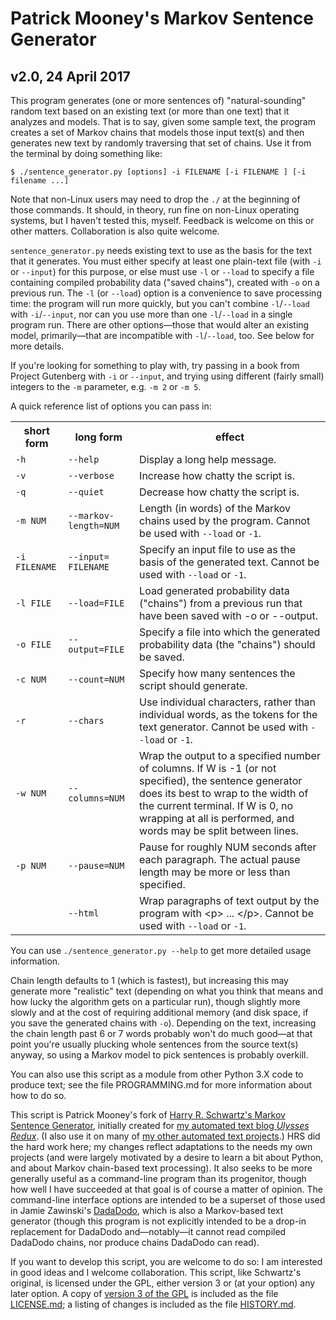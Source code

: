 Patrick Mooney's Markov Sentence Generator
==========================================

v2.0, 24 April 2017
----------------------

This program generates (one or more sentences of) "natural-sounding" random text based on an existing text (or more than one text) that it analyzes and models. That is to say, given some sample text, the program creates a set of Markov chains that models those input text(s) and then generates new text by randomly traversing that set of chains.  Use it from the terminal by doing something like:

`$ ./sentence_generator.py [options] -i FILENAME [-i FILENAME ] [-i filename ...]`

Note that non-Linux users may need to drop the `./` at the beginning of those commands. It should, in theory, run fine on non-Linux operating systems, but I haven't tested this, myself. Feedback is welcome on this or other matters. Collaboration is also quite welcome.

`sentence_generator.py` needs existing text to use as the basis for the text that it generates. You must either specify at least one plain-text file (with `-i` or `--input`) for this purpose, or else must use `-l` or `--load` to specify a file containing compiled probability data ("saved chains"), created with `-o` on a previous run. The `-l` (or `--load`) option is a convenience to save processing time: the program will run more quickly, but you can't combine `-l`/`--load` with `-i`/`--input`, nor can you use more than one `-l`/`--load` in a single program run. There are other options—those that would alter an existing model, primarily—that are incompatible with `-l`/`--load`, too. See below for more details.

If you're looking for something to play with, try passing in a book from Project Gutenberg with `-i` or `--input`, and trying using different (fairly small) integers to the `-m` parameter, e.g. `-m 2` or `-m 5`.

A quick reference list of options you can pass in:

<table>
<tr><th scope="column">short form</th><th scope="column">long form</th><th scope="column">effect</th></tr>
<tr><td><code>-h</code></td><td><code>--help</code></td><td>Display a long help message.</td></tr>
<tr><td><code>-v</code></td><td><code>--verbose</code></td><td>Increase how chatty the script is.</td></tr>
<tr><td><code>-q</code></td><td><code>--quiet</code></td><td>Decrease how chatty the script is.</td></tr>
<tr><td><code>-m NUM</code></td><td><code>--markov-length=<wbr />NUM</code></td><td>Length (in words) of the Markov chains used by the program. Cannot be used with <code>--load</code> or <code>-1</code>.</td></tr>
<tr><td><code>-i FILENAME</code></td><td><code>--input=<wbr />FILENAME</code></td><td>Specify an input file to use as the basis of the generated text. Cannot be used with <code>--load</code> or <code>-1</code>.</td></tr>
<tr><td><code>-l FILE</code></td><td><code>--load=FILE</code></td><td>Load generated probability data ("chains") from a previous run that have been saved with -o or --output.</td></tr>
<tr><td><code>-o FILE</code></td><td><code>--output=FILE</code></td><td>Specify a file into which the generated probability data (the "chains") should be saved.</td></tr>
<tr><td><code>-c NUM</code></td><td><code>--count=NUM</code></td><td>Specify how many sentences the script should generate.</td></tr>
<tr><td><code>-r</code></td><td><code>--chars</code></td><td>Use individual characters, rather than individual words, as the tokens for the text generator. Cannot be used with <code>--load</code> or <code>-1</code>.</td></tr>
<tr><td><code>-w NUM</code></td><td><code>--columns=NUM</code></td><td>Wrap the output to a specified number of columns. If W is -1 (or not specified), the sentence generator does its best to wrap to the width of the current terminal. If W is 0, no wrapping at all is performed, and words may be split between lines.</td></tr>
<tr><td><code>-p NUM</code></td><td><code>--pause=NUM</code></td><td>Pause for roughly NUM seconds after each paragraph. The actual pause length may be more or less than specified.</td></tr>
<tr><td>&nbsp;</td><td><code>--html</code></td><td>Wrap paragraphs of text output by the program with &lt;p&gt; ... &lt;/p&gt;. Cannot be used with <code>--load</code> or <code>-1</code>.</td></tr> 
</table>

You can use `./sentence_generator.py --help` to get more detailed usage information. 

Chain length defaults to 1 (which is fastest), but increasing this may generate more "realistic" text (depending on what you think that means and how lucky the algorithm gets on a particular run), though slightly more slowly and at the cost of requiring additional memory (and disk space, if you save the generated chains with `-o`).  Depending on the text, increasing the chain length past 6 or 7 words probably won't do much good—at that point you're usually plucking whole sentences from the source text(s) anyway, so using a Markov model to pick sentences is probably overkill.

You can also use this script as a module from other Python 3.X code to produce text; see the file PROGRAMMING.md for more information about how to do so. 

This script is Patrick Mooney's fork of <a rel="muse" href="https://github.com/hrs/markov-sentence-generator">Harry R. Schwartz's Markov Sentence Generator</a>, initially created for <a rel="me muse" href="http://ulyssesredux.tumblr.com/">my automated text blog *Ulysses Redux*</a>. (I also use it on many of <a rel="me" href="http://patrickbrianmooney.nfshost.com/~patrick/projects/#text-gen">my other automated text projects</a>.) HRS did the hard work here; my changes reflect adaptations to the needs my own projects (and were largely motivated by a desire to learn a bit about Python, and about Markov chain-based text processing). It also seeks to be more generally useful as a command-line program than its progenitor, though how well I have succeeded at that goal is of course a matter of opinion. The command-line interface options are intended to be a superset of those used in Jamie Zawinski's <a rel="muse" href="https://www.jwz.org/dadadodo/">DadaDodo</a>, which is also a Markov-based text generator (though this program is not explicitly intended to be a drop-in replacement for DadaDodo and—notably—it cannot read compiled DadaDodo chains, nor produce chains DadaDodo can read). 

If you want to develop this script, you are welcome to do so: I am interested in good ideas and I welcome collaboration. This script, like Schwartz's original, is licensed under the GPL, either version 3 or (at your option) any later option. A copy of [version 3 of the GPL](http://www.gnu.org/licenses/gpl-3.0.en.html) is included as the file [LICENSE.md](https://github.com/patrick-brian-mooney/markov-sentence-generator/blob/master/LICENSE.md); a listing of changes is included as the file [HISTORY.md](https://github.com/patrick-brian-mooney/markov-sentence-generator/blob/master/HISTORY.md).

